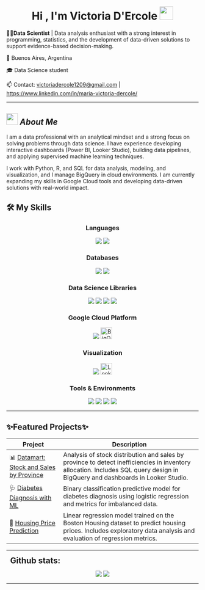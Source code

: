 <h1 align="center"><b>Hi , I'm Victoria D'Ercole </b><img src="https://media.giphy.com/media/hvRJCLFzcasrR4ia7z/giphy.gif" width="35"></h1>


**👩‍💻Data Scientist** | Data analysis enthusiast with a strong interest in programming, statistics, and the development of data-driven solutions to support evidence-based decision-making.

📍 Buenos Aires, Argentina  

🎓 Data Science student 

📫 Contact: victoriadercole1209@gmail.com | https://www.linkedin.com/in/maria-victoria-dercole/

---

## <img src="https://media.giphy.com/media/ObNTw8Uzwy6KQ/giphy.gif" width="30px">&nbsp;***About Me***

I am a data professional with an analytical mindset and a strong focus on solving problems through data science. I have experience developing interactive dashboards (Power BI, Looker Studio), building data pipelines, and applying supervised machine learning techniques.

I work with Python, R, and SQL for data analysis, modeling, and visualization, and I manage BigQuery in cloud environments. I am currently expanding my skills in Google Cloud tools and developing data-driven solutions with real-world impact.


## 🛠️ My Skills

<div align="center">

  <!-- Languages -->
  <h3>Languages</h3>
  <img src="https://img.shields.io/badge/python-3670A0?style=for-the-badge&logo=python&logoColor=ffdd54"/>
  <img src ="https://img.shields.io/badge/r-%23276DC3.svg?style=for-the-badge&logo=r&logoColor=white"/>

  <!-- Databases -->
  <h3>Databases</h3>
  <img src="https://img.shields.io/badge/mysql-4479A1.svg?style=for-the-badge&logo=mysql&logoColor=white"/>
  <img src="https://img.shields.io/badge/sqlite-%2307405e.svg?style=for-the-badge&logo=sqlite&logoColor=white"/>

  <!-- Data Science Libraries -->
  <h3>Data Science Libraries</h3>
  <img src="https://img.shields.io/badge/numpy-%23013243.svg?style=for-the-badge&logo=numpy&logoColor=white"/>
  <img src="https://img.shields.io/badge/pandas-%23150458.svg?style=for-the-badge&logo=pandas&logoColor=white"/>
  <img src="https://img.shields.io/badge/Matplotlib-%23ffffff.svg?style=for-the-badge&logo=Matplotlib&logoColor=black"/>
  <img src="https://img.shields.io/badge/scikit--learn-%23F7931E.svg?style=for-the-badge&logo=scikit-learn&logoColor=white"/>

  <!--Google Cloud Platform  -->
  <h3>Google Cloud Platform </h3>
  <img src="https://img.shields.io/badge/GoogleCloud-%234285F4.svg?style=for-the-badge&logo=google-cloud&logoColor=white"/>
  <img src="https://img.shields.io/badge/BigQuery-4285F4?style=for-the-badge&logo=googlecloud&logoColor=white" height="30" alt="BigQuery"/>

  <!-- Visualization -->
  <h3>Visualization</h3>
  <img src="https://img.shields.io/badge/power_bi-F2C811?style=for-the-badge&logo=powerbi&logoColor=black"/>
  <img src="https://img.shields.io/badge/Looker%20Studio-4285F4?style=for-the-badge&logo=googleanalytics&logoColor=white" height="30" alt="Looker Studio"/>

  <!-- Tools & Environments -->
  <h3>Tools & Environments</h3>
  <img src="https://img.shields.io/badge/Ubuntu-E95420?style=for-the-badge&logo=ubuntu&logoColor=white"/>
  <img src="https://img.shields.io/badge/Visual%20Studio%20Code-0078d7.svg?style=for-the-badge&logo=visual-studio-code&logoColor=white"/>
  <img src="https://img.shields.io/badge/Spyder-838485?style=for-the-badge&logo=spyder%20ide&logoColor=maroon"/>
  <img src="https://img.shields.io/badge/jupyter-%23FA0F00.svg?style=for-the-badge&logo=jupyter&logoColor=white"/>

</div>



---

		
## ✨Featured Projects✨
| Project | Description |
|---------|-------------|
| 📊 [Datamart: Stock and Sales by Province](https://github.com/victoriadercole1209/argentina_ideal_infraestructura) | Analysis of stock distribution and sales by province to detect inefficiencies in inventory allocation. Includes SQL query design in BigQuery and dashboards in Looker Studio. |
| 🩺 [Diabetes Diagnosis with ML](https://github.com/victoriadercole1209/diabetes_classification_project_) | Binary classification predictive model for diabetes diagnosis using logistic regression and metrics for imbalanced data. |
| 📐 [Housing Price Prediction](https://github.com/victoriadercole1209/housing_price_prediction) | Linear regression model trained on the Boston Housing dataset to predict housing prices. Includes exploratory data analysis and evaluation of regression metrics. |




----

<div align="center">
<h2 align="left" style="margin: 5px 10px;">Github stats:</h2> 

[![](https://github-readme-stats.vercel.app/api?username=victoriadercole1209&show_icons=true&theme=tokyonight&hide_border=true&locale=en)](https://github.com/victoriadercole1209)
[![](https://github-readme-streak-stats.herokuapp.com/?user=victoriadercole1209&theme=material-palenight)](https://github.com/victoriadercole1209)
</div>


----









